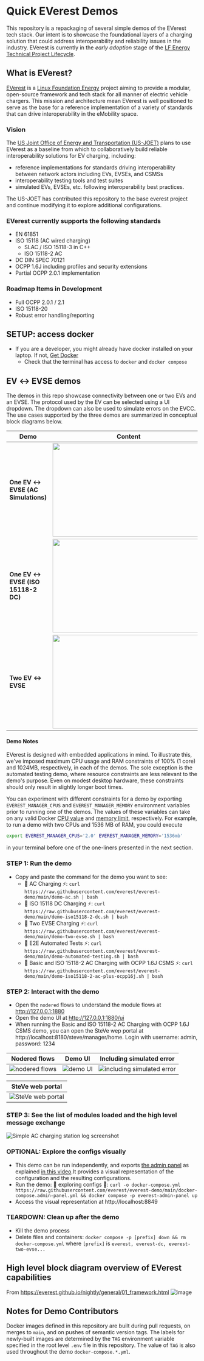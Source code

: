 # Quick EVerest Demos

This repository is a repackaging of several simple demos of the EVerest tech stack. Our intent is to showcase the foundational layers of a charging solution that could address interoperability and reliability issues in the industry. EVerest is currently in the _early adoption_ stage of the [LF Energy Technical Project Lifecycle](https://wiki.lfenergy.org/display/HOME/Technical+Project+Lifecycle).

## What is EVerest?
[EVerest](https://lfenergy.org/projects/everest/) is a [Linux Foundation Energy](https://lfenergy.org/) project aiming to provide a modular, open-source framework and tech stack for all manner of electric vehicle chargers. This mission and architecture mean EVerest is well positioned to serve as the base for a reference implementation of a variety of standards that can drive interoperability in the eMobility space.

### Vision
The [US Joint Office of Energy and Transportation (US-JOET)](https://driveelectric.gov/) plans to use EVerest as a baseline from which to collaboratively build reliable interoperability solutions for EV charging, including:
- reference implementations for standards driving interoperability between network actors including EVs, EVSEs, and CSMSs
- interoperability testing tools and test suites
- simulated EVs, EVSEs, etc. following interoperability best practices.

The US-JOET has contributed this repository to the base everest project and continue modifying it to explore additional configurations.

### EVerest currently supports the following standards
- EN 61851
- ISO 15118 (AC wired charging)
    - SLAC / ISO 15118-3 in C++
    - ISO 15118-2 AC
- DC DIN SPEC 70121
- OCPP 1.6J including profiles and security extensions
- Partial OCPP 2.0.1 implementation
    
### Roadmap Items in Development
- Full OCPP 2.0.1 / 2.1
- ISO 15118-20
- Robust error handling/reporting

## SETUP: access docker

- If you are a developer, you might already have docker installed on your laptop. If not, [Get Docker](https://docs.docker.com/get-docker/)
    - Check that the terminal has access to `docker` and `docker compose`
 
## EV ↔ EVSE demos

The demos in this repo showcase connectivity between one or two EVs and an EVSE.
The protocol used by the EV can be selected using a UI dropdown. The dropdown can also be used to simulate errors on the EVCC.
The use cases supported by the three demos are summarized in conceptual block diagrams below.

| Demo | Content |
| ---- |:-------:|
| **One EV ↔ EVSE (AC Simulations)** | <img src="img/one_ev_one_evse.png" width="400" height="246"> |
| **One EV ↔ EVSE (ISO 15118-2 DC)** | <img src="img/one_ev_one_evse_iso15118-2_dc.png" width="400" height="246"> |
| **Two EV ↔ EVSE** | <img src="img/two_ev_one_evse.png" width="400" height="246"> |

#### Demo Notes
EVerest is designed with embedded applications in mind. To illustrate this, we've imposed maximum CPU usage and RAM constraints of 100% (1 core) and 1024MB, respectively, in each of the demos. The sole exception is the automated testing demo, where resource constraints are less relevant to the demo's purpose. Even on modest desktop hardware, these constraints should only result in slightly longer boot times.

You can experiment with different constraints for a demo by exporting `EVEREST_MANAGER_CPUS` and `EVEREST_MANAGER_MEMORY` environment variables prior to running one of the demos. The values of these variables can take on any valid Docker [CPU value](https://docs.docker.com/config/containers/resource_constraints/#configure-the-default-cfs-scheduler) and [memory limit](https://docs.docker.com/config/containers/resource_constraints/#limit-a-containers-access-to-memory), respectively. For example, to run a demo with two CPUs and 1536 MB of RAM, you could execute

```bash
export EVEREST_MANAGER_CPUS='2.0' EVEREST_MANAGER_MEMORY='1536mb'
```

in your terminal before one of the one-liners presented in the next section.


### STEP 1: Run the demo
- Copy and paste the command for the demo you want to see:
    - 🚨 AC Charging ⚡: `curl https://raw.githubusercontent.com/everest/everest-demo/main/demo-ac.sh | bash`
    - 🚨 ISO 15118 DC Charging ⚡: `curl https://raw.githubusercontent.com/everest/everest-demo/main/demo-iso15118-2-dc.sh | bash`
    - 🚨 Two EVSE Charging ⚡: `curl https://raw.githubusercontent.com/everest/everest-demo/main/demo-two-evse.sh | bash`
    - 🚨 E2E Automated Tests ⚡: `curl https://raw.githubusercontent.com/everest/everest-demo/main/demo-automated-testing.sh | bash`
    - 🚨 Basic and ISO 15118-2 AC Charging with OCPP 1.6J CSMS ⚡: `curl https://raw.githubusercontent.com/everest/everest-demo/main/demo-iso15118-2-ac-plus-ocpp16j.sh | bash`

### STEP 2: Interact with the demo
- Open the `nodered` flows to understand the module flows at http://127.0.0.1:1880
- Open the demo UI at http://127.0.0.1:1880/ui
- When running the Basic and ISO 15118-2 AC Charging with OCPP 1.6J CSMS demo, you can open the SteVe wep portal at http://localhost:8180/steve/manager/home. Login with username: admin, password: 1234

| Nodered flows | Demo UI | Including simulated error |
 |-------|--------|------|
 | ![nodered flows](img/node-red-example.png) | ![demo UI](img/charging-ui.png) | ![including simulated error](img/including-simulated-error.png) |

 | SteVe web portal |
 |-------|
 | ![SteVe web portal](img/steve-web-portal.png) |

 

### STEP 3: See the list of modules loaded and the high level message exchange
![Simple AC charging station log screenshot](img/simple_ac_charging_station.png)

### OPTIONAL: Explore the configs visually
- This demo can be run independently, and exports [the admin panel](https://everest.github.io/nightly/general/03_quick_start_guide.html#admin-panel-and-simulations) as explained [in this video](https://youtu.be/OJ6kjHRPkyY?t=904).It provides a visual representation of the configuration and the resulting configurations.
- Run the demo: 💄 exploring configs 🔧: `curl -o docker-compose.yml https://raw.githubusercontent.com/everest/everest-demo/main/docker-compose.admin-panel.yml && docker compose -p everest-admin-panel up`
- Access the visual representation at http://localhost:8849

### TEARDOWN: Clean up after the demo
- Kill the demo process
- Delete files and containers: `docker compose -p [prefix] down && rm docker-compose.yml`
where `[prefix]` is `everest, everest-dc, everest-two-evse...`

## High level block diagram overview of EVerest capabilities
From https://everest.github.io/nightly/general/01_framework.html
![image](https://everest.github.io/nightly/_images/quick-start-high-level-1.png)

## Notes for Demo Contributors
Docker images defined in this repository are built during pull requests, on merges to `main`, and on pushes of semantic version tags. The labels for newly-built images are determined by the `TAG` environment variable specified in the root level `.env` file in this repository. The value of `TAG` is also used throughout the demo `docker-compose.*.yml`.
